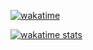  [![wakatime](https://wakatime.com/badge/user/018ccaed-f2f4-400d-8bb8-c6a5e605381e.svg)](https://wakatime.com/@018ccaed-f2f4-400d-8bb8-c6a5e605381e)

[![wakatime stats](https://github-readme-stats.vercel.app/api/wakatime?username=Enwulf&layout=compact&langs_count=10&hide_title=true&hide=Properties,textmate&bg_color=0d1117&title_color=58a6ff&text_color=c9d1d9&icon_color=79c0ff&border_color=30363d&hide_border=false)](https://wakatime.com/@enwulf)
